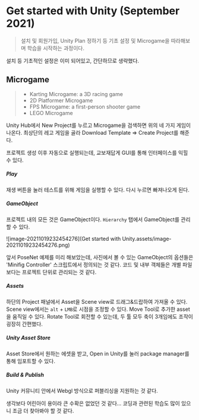 # Get started with Unity (September 2021)

> 설치 및 회원가입,  Unity Plan 정하기 등 기초 설정 및 Microgame을 따라해보며 학습을 시작하는 과정이다.



설치 등 기초적인 설정은 이미 되어있고, 간단하므로 생략했다.



## Microgame

> - Karting Microgame: a 3D racing game
> - 2D Platformer Microgame
> - FPS Microgame: a first-person shooter game
> - LEGO Microgame

Unity Hub에서 New Project를 누르고 Microgame을 검색하면 위의 네 가지 게임이 나온다. 최상단의 레고 게임을 골라 Download Template => Create Project를 해준다.

프로젝트 생성 이후 자동으로 실행되는데, 교보재답게 GUI를 통해 인터페이스를 익힐 수 있다.

##### Play

재생 버튼을 눌러 테스트를 위해 게임을 실행할 수 있다. 다시 누르면 빠져나오게 된다.



##### GameObject

프로젝트 내의 모든 것은 GameObject이다. `Hierarchy` 탭에서 GameObject를 관리할 수 있다.

![image-20211019232454276](Get started with Unity.assets/image-20211019232454276.png)

앞서 PoseNet 예제를 미리 해보았는데, 사진에서 볼 수 있는 GameObject의 옵션들은 'Minifig Controller' 스크립트에서 정의되는 것 같다. 코드 및 내부 객체들은 개별 파일보다는 프로젝트 단위로 관리되는 것 같다.



##### Assets

하단의 Project 패널에서 Asset을 Scene view로 드래그&드랍하여 가져올 수 있다. Scene view에서는 `alt` + `LMB`로 시점을 조정할 수 있다. Move Tool로 추가한 asset을 움직일 수 있다. Rotate Tool로 회전할 수 있는데, 두 툴 모두 축이 3개임에도 조작이 굉장히 간편했다.



##### Unity Asset Store

Asset Store에서 원하는 에셋을 받고, Open in Unity를 눌러 package manager를 통해 임포트할 수 있다.



##### Build & Publish

Unity 커뮤니티 안에서 Webgl 방식으로 퍼블리싱을 지원하는 것 같다. 





생각보다 어린아이 용이라 큰 수확은 없었던 것 같다... 코딩과 관련된 학습도 많이 있으니 조금 더 찾아봐야 할 것 같다.
